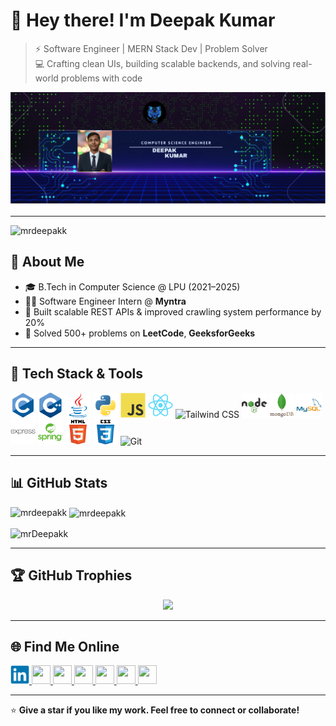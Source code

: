 # 👋 Hey there! I'm Deepak Kumar

> ⚡️ Software Engineer | MERN Stack Dev | Problem Solver  
> 💻 Crafting clean UIs, building scalable backends, and solving real-world problems with code

![logo](https://github.com/mrDeepakk/mrDeepakk/blob/main/pic.png)

---

<p align="left">
  <img src="https://komarev.com/ghpvc/?username=mrdeepakk&label=Profile%20views&color=0e75b6&style=flat" alt="mrdeepakk" />
</p>

## 🚀 About Me

- 🎓 B.Tech in Computer Science @ LPU (2021–2025)
- 👨‍💻 Software Engineer Intern @ **Myntra**
- 🔧 Built scalable REST APIs & improved crawling system performance by 20%
- 🧠 Solved 500+ problems on **LeetCode**, **GeeksforGeeks**

---

## 🧰 Tech Stack & Tools

<p align="left">
  <img src="https://raw.githubusercontent.com/devicons/devicon/master/icons/c/c-original.svg" alt="C" width="40" height="40"/>
  <img src="https://raw.githubusercontent.com/devicons/devicon/master/icons/cplusplus/cplusplus-original.svg" alt="C++" width="40" height="40"/>
  <img src="https://raw.githubusercontent.com/devicons/devicon/master/icons/java/java-original.svg" alt="Java" width="40" height="40"/>
  <img src="https://raw.githubusercontent.com/devicons/devicon/master/icons/python/python-original.svg" alt="Python" width="40" height="40"/>
  <img src="https://raw.githubusercontent.com/devicons/devicon/master/icons/javascript/javascript-original.svg" alt="JavaScript" width="40" height="40"/>
  <img src="https://raw.githubusercontent.com/devicons/devicon/master/icons/react/react-original.svg" alt="React" width="40" height="40"/>
  <img src="https://tailwindcss.com/_next/static/media/tailwindcss-mark.d52e9897.svg" alt="Tailwind CSS" width="40" height="40"/>
  <img src="https://raw.githubusercontent.com/devicons/devicon/master/icons/nodejs/nodejs-original-wordmark.svg" alt="Node.js" width="40" height="40"/>
  <img src="https://raw.githubusercontent.com/devicons/devicon/master/icons/mongodb/mongodb-original-wordmark.svg" alt="MongoDB" width="40" height="40"/>
  <img src="https://raw.githubusercontent.com/devicons/devicon/master/icons/mysql/mysql-original-wordmark.svg" alt="MySQL" width="40" height="40"/>
  <img src="https://raw.githubusercontent.com/devicons/devicon/master/icons/express/express-original-wordmark.svg" alt="Express" width="40" height="40"/>
  <img src="https://raw.githubusercontent.com/devicons/devicon/master/icons/spring/spring-original-wordmark.svg" alt="Spring Boot" width="40" height="40"/>
  <img src="https://raw.githubusercontent.com/devicons/devicon/master/icons/html5/html5-original-wordmark.svg" alt="HTML5" width="40" height="40"/>
  <img src="https://raw.githubusercontent.com/devicons/devicon/master/icons/css3/css3-original-wordmark.svg" alt="CSS3" width="40" height="40"/>
  <img src="https://www.vectorlogo.zone/logos/git-scm/git-scm-icon.svg" alt="Git" width="40" height="40"/>
</p>

---

## 📊 GitHub Stats


<p><img align="left" src="https://github-readme-stats.vercel.app/api/top-langs?username=mrdeepakk&show_icons=true&locale=en&layout=compact&theme=dark" alt="mrdeepakk" /></p>

<p>&nbsp;<img align="center" src="https://github-readme-stats.vercel.app/api?username=mrdeepakk&show_icons=true&locale=en&theme=dark" alt="mrdeepakk" /></p>

<p><img align="center" src="https://github-readme-streak-stats.herokuapp.com/?user=mrdeepakk&theme=dark" alt="mrDeepakk" /></p>


---

## 🏆 GitHub Trophies

<p align="center">
  <img src="https://github-profile-trophy.vercel.app/?username=mrdeepakk&theme=algolia&row=1&column=6" />
</p>

---

## 🌐 Find Me Online

<p align="left">
  <a href="https://linkedin.com/in/mrdeepakk/" target="blank">
    <img src="https://raw.githubusercontent.com/devicons/devicon/master/icons/linkedin/linkedin-original.svg" height="30" width="30" />
  </a>
  <a href="https://leetcode.com/MrDeepak/" target="blank">
    <img src="https://raw.githubusercontent.com/rahuldkjain/github-profile-readme-generator/master/src/images/icons/Social/leet-code.svg" height="30" width="30" />
  </a>
  <a href="https://auth.geeksforgeeks.org/user/mr_deepak" target="blank">
    <img src="https://raw.githubusercontent.com/rahuldkjain/github-profile-readme-generator/master/src/images/icons/Social/geeks-for-geeks.svg" height="30" width="30" />
  </a>
  <a href="https://www.hackerrank.com/profile/MrDeepak" target="blank">
    <img src="https://raw.githubusercontent.com/rahuldkjain/github-profile-readme-generator/master/src/images/icons/Social/hackerrank.svg" height="30" width="30" />
  </a>
  <a href="https://instagram.com/_mr.deepakk" target="blank">
    <img src="https://raw.githubusercontent.com/rahuldkjain/github-profile-readme-generator/master/src/images/icons/Social/instagram.svg" height="30" width="30" />
  </a>
  <a href="https://www.facebook.com/mr.deepak001" target="blank">
    <img src="https://raw.githubusercontent.com/rahuldkjain/github-profile-readme-generator/master/src/images/icons/Social/facebook.svg" height="30" width="30" />
  </a>
  <a href="mailto:mrdeepak.lpu@gmail.com" target="blank">
  <img src="https://uxwing.com/wp-content/themes/uxwing/download/brands-and-social-media/gmail-icon.png" height="30" width="30" />
</a>
</p>

---

⭐ **Give a star if you like my work. Feel free to connect or collaborate!**
